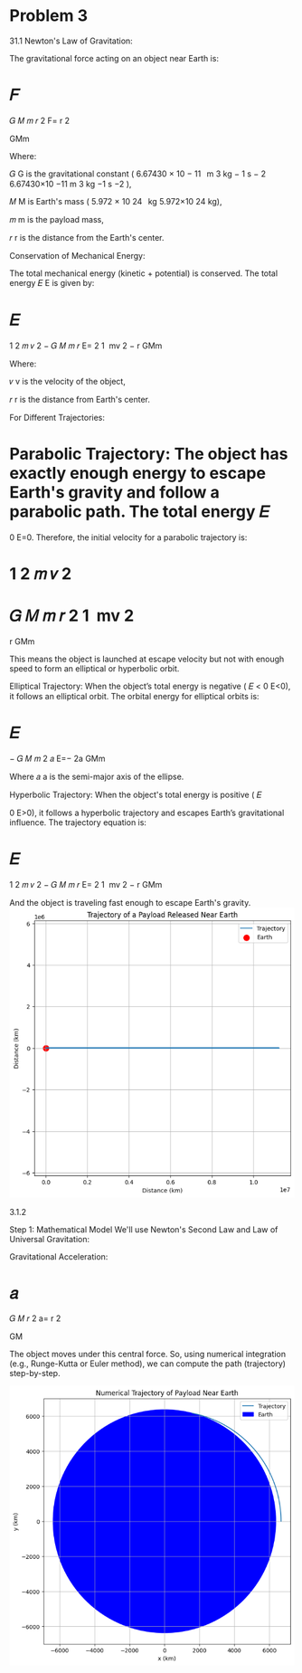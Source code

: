 # Problem 3
31.1
Newton's Law of Gravitation:

The gravitational force acting on an object near Earth is:

𝐹
=
𝐺
𝑀
𝑚
𝑟
2
F= 
r 
2
 
GMm
​
 
Where:

𝐺
G is the gravitational constant (
6.67430
×
10
−
11
 
m
3
kg
−
1
s
−
2
6.67430×10 
−11
 m 
3
 kg 
−1
 s 
−2
 ),

𝑀
M is Earth's mass (
5.972
×
10
24
 
kg
5.972×10 
24
 kg),

𝑚
m is the payload mass,

𝑟
r is the distance from the Earth's center.

Conservation of Mechanical Energy:

The total mechanical energy (kinetic + potential) is conserved. The total energy 
𝐸
E is given by:

𝐸
=
1
2
𝑚
𝑣
2
−
𝐺
𝑀
𝑚
𝑟
E= 
2
1
​
 mv 
2
 − 
r
GMm
​
 
Where:

𝑣
v is the velocity of the object,

𝑟
r is the distance from Earth's center.

For Different Trajectories:

Parabolic Trajectory: The object has exactly enough energy to escape Earth's gravity and follow a parabolic path. The total energy 
𝐸
=
0
E=0. Therefore, the initial velocity for a parabolic trajectory is:

1
2
𝑚
𝑣
2
=
𝐺
𝑀
𝑚
𝑟
2
1
​
 mv 
2
 = 
r
GMm
​
 
This means the object is launched at escape velocity but not with enough speed to form an elliptical or hyperbolic orbit.

Elliptical Trajectory: When the object’s total energy is negative (
𝐸
<
0
E<0), it follows an elliptical orbit. The orbital energy for elliptical orbits is:

𝐸
=
−
𝐺
𝑀
𝑚
2
𝑎
E=− 
2a
GMm
​
 
Where 
𝑎
a is the semi-major axis of the ellipse.

Hyperbolic Trajectory: When the object's total energy is positive (
𝐸
>
0
E>0), it follows a hyperbolic trajectory and escapes Earth’s gravitational influence. The trajectory equation is:

𝐸
=
1
2
𝑚
𝑣
2
−
𝐺
𝑀
𝑚
𝑟
E= 
2
1
​
 mv 
2
 − 
r
GMm
​
 
And the object is traveling fast enough to escape Earth's gravity.
![alt text](image-3.png)

3.1.2

Step 1: Mathematical Model
We'll use Newton's Second Law and Law of Universal Gravitation:

Gravitational Acceleration:

𝑎
=
𝐺
𝑀
𝑟
2
a= 
r 
2
 
GM
​
 
The object moves under this central force. So, using numerical integration (e.g., Runge-Kutta or Euler method), we can compute the path (trajectory) step-by-step.

![alt text](image-4.png)